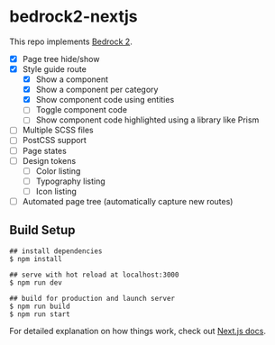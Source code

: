 # bedrock2-nextjs

This repo implements [Bedrock 2](https://gist.github.com/Wolfr/38a6495eba18a2327d0d012dcc9a974b).

- [x] Page tree hide/show
- [x] Style guide route
    - [x] Show a component
    - [x] Show a component per category
    - [x] Show component code using entities
    - [ ] Toggle component code
    - [ ] Show component code highlighted using a library like Prism
- [ ] Multiple SCSS files
- [ ] PostCSS support
- [ ] Page states
- [ ] Design tokens
    - [ ] Color listing
    - [ ] Typography listing
    - [ ] Icon listing
- [ ] Automated page tree (automatically capture new routes)

## Build Setup

    ## install dependencies
    $ npm install

    ## serve with hot reload at localhost:3000
    $ npm run dev

    ## build for production and launch server
    $ npm run build
    $ npm run start

For detailed explanation on how things work, check out [Next.js docs](https://nextjs.org/).


